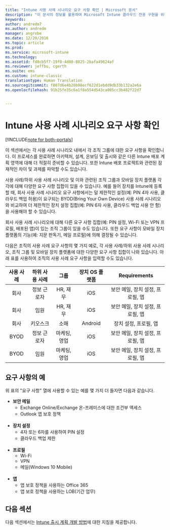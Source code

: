 ```yaml
---
title: "Intune 사용 사례 시나리오 요구 사항 확인 | Microsoft 문서"
description: "이 문서의 정보를 활용하여 Microsoft Intune 클라우드 전용 구현을 위한 Intune 사용 사례 및 하위 사용 사례 시나리오 요구 사항을 확인할 수 있습니다."
keywords: 
author: andredm7
ms.author: andredm
manager: angrobe
ms.date: 12/20/2016
ms.topic: article
ms.prod: 
ms.service: microsoft-intune
ms.technology: 
ms.assetid: fd8cb5f7-19f0-4d80-8825-2bafa49624af
ms.reviewer: jeffbu, cgerth
ms.suite: ems
ms.custom: intune-classic
translationtype: Human Translation
ms.sourcegitcommit: f807d6e4b20b98ecf622d1ebdd9db33b132a2e6a
ms.openlocfilehash: 91b25fe35c6a1f8a554d543ca005cc3b482f22d7


---
```


# <a name="determine-intune-use-case-scenario-requirements"></a>Intune 사용 사례 시나리오 요구 사항 확인

[!INCLUDE[note for both-portals](../includes/note-for-both-portals.md)]

이 섹션에서는 각 사용 사례 시나리오 내에서 각 조직 그룹에 대한 요구 사항을 확인합니다. 이 프로세스를 완료하면 아키텍처, 설계, 온보딩 및 출시와 같은 다른 Intune 배포 계획 영역에 대해 더 적절히 준비할 수 있습니다. 또한 Intune 배포 프로젝트와 관련된 잠재적인 차이 및 과제를 파악할 수도 있습니다.

사용 사례/하위 사용 사례 시나리오 및 이와 관련된 조직 그룹과 모바일 장치 플랫폼 각각에 대해 다양한 요구 사항 집합이 있을 수 있습니다. 예를 들어 장치를 Intune에 등록할 때, 회사 사용 사례 시나리오 요구 사항에서는 덜 제한적인 설정(예: PIN 4자 사용, 클라우드 백업 허용)이 요구되는 BYOD(Bring Your Own Device) 사용 사례 시나리오와 비교하여 더 제한적인 장치 설정 집합(예: PIN 6자 사용, 클라우드 백업 사용 안 함)을 사용해야 할 수 있습니다.

회사 사용 사례 시나리오에 대해 다른 요구 사항 집합(예: PIN 설정, Wi-Fi 또는 VPN 프로필, 배포된 앱)이 있는 조직 그룹이 있을 수도 있습니다. 또한 요구 사항이 모바일 장치 플랫폼의 기능(예: 지문 판독기, 메일 프로필)에 의해 결정될 수 있습니다.

다음은 조직의 사용 사례 요구 사항의 몇 가지 예로, 각 사용 사례/하위 사용 사례 시나리오, 조직 그룹 및 모바일 장치 플랫폼에 대한 다양한 요구 사항 집합이 나와 있습니다. 아래 표를 사용하여 조직의 사용 사례 요구 사항을 입력할 수도 있습니다.

| **사용 사례** | **하위 사용 사례** | **그룹** | **장치 OS 플랫폼** | **Requirements** |
|:---:|:---:|:---:|:---:|:---:|
| 회사 | 정보 근로자 | HR, 재무 | iOS | 보안 메일, 장치 설정, 프로필, 앱 |                                                          
| 회사 | 임원 | HR, 재무 | iOS | 보안 메일, 장치 설정, 프로필, 앱 |                                                         
| 회사 | 키오스크 | 소매 | Android | 장치 설정, 프로필, 앱 |
| BYOD | 정보 근로자 | 마케팅, 영업 | iOS | 보안 메일, 장치 설정, 프로필, 앱 |                                                         
| BYOD | 임원 | 마케팅, 영업 | iOS | 보안 메일, 장치 설정, 프로필, 앱 |

## <a name="examples-of-requirements"></a>요구 사항의 예

위 표의 "요구 사항" 열에 사용할 수 있는 예를 몇 가지 더 들자면 다음과 같습니다.

- **보안 메일**
    - Exchange Online/Exchange 온-프레미스에 대한 조건부 액세스
    - Outlook 앱 보호 정책
<br></br>
- **장치 설정**
    - 4자 또는 6자를 사용하여 PIN 설정
    - 클라우드 백업 제한
<br></br>
- **프로필**
    - Wi-Fi
    - VPN
    - 메일(Windows 10 Mobile)
<br></br>
- **앱**
    - 앱 보호 정책을 사용하는 Office 365
    - 앱 보호 정책을 사용하는 LOB(기간 업무)

## <a name="next-section"></a>다음 섹션

다음 섹션에서는 [Intune 출시 계획 개발 방법](section-4-develop-a-rollout-plan.md)에 대한 지침을 제공합니다.



<!--HONumber=Dec16_HO5-->


